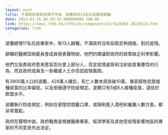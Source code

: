 ```yaml
---
layout: post
title: 不滿政府面對疫情不作為　波蘭政府13名抗疫專家辭職
date: 2022-01-15 04:59:34.000000000 +08:00
link: https://news.rthk.hk/rthk/ch/component/k2/1628963-20220115.htm
categories: rthk
---
```


波蘭總理17名抗疫專家中，有13人辭職，不滿政府沒有採取足夠措施，對抗疫情。

辭職的醫療諮詢委員會成員發表聲明說，他們的建議對政府的政策缺乏科學影響。

他們又指責政府愈來愈容忍社會上部分人，否定疫情威脅和注射疫苗重要性的行為，而且政府成員及一些權威人士亦否認疫情風險。

有3800萬人口的波蘭，428萬人確診，死亡人數本周突破10萬，專家歸咎民眾接種疫苗的比率偏低，以及拒絕遵守防疫規定。波蘭只有5成6人接種疫苗，遠低於歐盟水平。

波蘭執行防疫規定，例如在密閉空間戴口罩，或限制進入酒吧和餐廳人數方面，都非常寬鬆。

政府在聲明中說，政府職責是根據醫療專家、經濟學家及其他受疫情影響地區的專家的不同意見作出決定。
